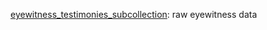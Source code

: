 [eyewitness_testimonies_subcollection](https://github.com/erikaz1/text_memory_and_identity/blob/main/data_collection/embed_eyewitness.ipynb): raw eyewitness data

